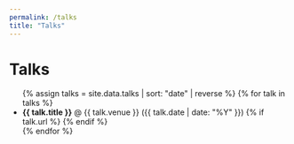 ```yaml
---
permalink: /talks
title: "Talks"
---
```


# Talks

<ul>
{% assign talks = site.data.talks | sort: "date" | reverse %}
{% for talk in talks %}
<li>
<b>{{ talk.title }}</b> @ {{ talk.venue }} ({{ talk.date | date: "%Y" }})
{% if talk.url %}
    <a href="{{ talk.url }}" target="_blank"><i class="fas fa-fw fa-video icon-pad-right"></i></a>
{% endif %}

</li>
{% endfor %}
</ul>